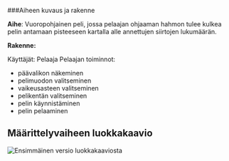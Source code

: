 
###Aiheen kuvaus ja rakenne

**Aihe**: Vuoropohjainen peli, jossa pelaajan ohjaaman hahmon tulee kulkea pelin antamaan pisteeseen kartalla alle annettujen siirtojen lukumäärän.

**Rakenne:**

Käyttäjät: Pelaaja
Pelaajan toiminnot:
* päävalikon näkeminen
* pelimuodon valitseminen
* vaikeusasteen valitseminen
* pelikentän valitseminen
* pelin käynnistäminen
* pelin pelaaminen

## Määrittelyvaiheen luokkakaavio
![Ensimmäinen versio luokkakaaviosta](javaLabra-luokkakaavio.png "Luokkakaavio, ver 1.0.")
